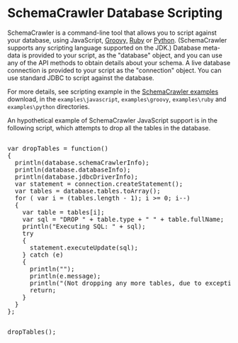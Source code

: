# SchemaCrawler Database Scripting

SchemaCrawler is a command-line tool that allows you to script against your
database, using JavaScript, [Groovy,](http://groovy.codehaus.org/)
[Ruby](http://www.ruby-lang.org/en/) or [Python](http://www.python.org/).
(SchemaCrawler supports any scripting language supported on the JDK.) Database
meta-data is provided to your script, as the "database" object, and you can
use any of the API methods to obtain details about your schema. A live
database connection is provided to your script as the "connection" object. You
can use standard JDBC to script against the database.

For more details, see scripting example in the 
[SchemaCrawler examples](https://sourceforge.net/projects/schemacrawler/files/SchemaCrawler%20Examples/)
download, in the `examples\javascript`, `examples\groovy`, `examples\ruby` and
`examples\python` directories.

An hypothetical example of SchemaCrawler JavaScript support is in the
following script, which attempts to drop all the tables in the database.

<div class="source"><pre> 
var dropTables = function()
{
  println(database.schemaCrawlerInfo);
  println(database.databaseInfo);
  println(database.jdbcDriverInfo);
  var statement = connection.createStatement();
  var tables = database.tables.toArray();
  for ( var i = (tables.length - 1); i &gt;= 0; i--)
  {
    var table = tables[i];
    var sql = &quot;DROP &quot; + table.type + &quot; &quot; + table.fullName;
    println(&quot;Executing SQL: &quot; + sql);
    try
    {
      statement.executeUpdate(sql);
    } catch (e)
    {
      println(&quot;&quot;);
      println(e.message);
      println(&quot;(Not dropping any more tables, due to exception)&quot;);
      return;
    }
  }
};

dropTables();      
</pre></div>
